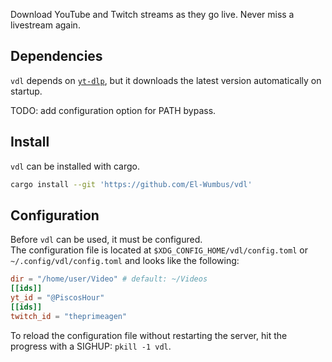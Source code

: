 Download YouTube and Twitch streams as they go live. Never miss a livestream again.

## Dependencies

`vdl` depends on [`yt-dlp`](https://github.com/yt-dlp/yt-dlp), but it downloads
the latest version automatically on startup.

TODO: add configuration option for PATH bypass.

## Install

`vdl` can be installed with cargo.

```bash
cargo install --git 'https://github.com/El-Wumbus/vdl'
```

## Configuration

Before `vdl` can be used, it must be configured.  
The configuration file is located at `$XDG_CONFIG_HOME/vdl/config.toml` or
`~/.config/vdl/config.toml` and looks like the following:

```toml
dir = "/home/user/Video" # default: ~/Videos 
[[ids]]
yt_id = "@PiscosHour"
[[ids]]
twitch_id = "theprimeagen"
```

To reload the configuration file without restarting the server, hit the
progress with a SIGHUP: `pkill -1 vdl`.
